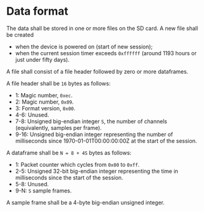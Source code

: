 # Data format

The data shall be stored in one or more files on the SD card. A new
file shall be created
 - when the device is powered on (start of new session);
 - when the current session timer exceeds `0xffffff` (around 1193 hours
   or just under fifty days).

A file shall consist of a file header followed by zero or more
dataframes.

A file header shall be `16` bytes as follows:

 - 1:     Magic number, `0xec`.
 - 2:     Magic number, `0x09`.
 - 3:     Format version, `0x00`.
 - 4-6:   Unused.
 - 7-8:   Unsigned big-endian integer `S`, the number of channels
          (equivalently, samples per frame).
 - 9-16:  Unsigned big-endian integer representing the number of
          milliseconds since 1970-01-01T00:00:00:00Z at the start of the
          session.

A dataframe shall be `N = 8 + 4S` bytes as follows:

 - 1:     Packet counter which cycles from `0x00` to `0xff`.
 - 2-5:   Unsigned 32-bit big-endian integer representing the time in
          milliseconds since the start of the session.
 - 5-8:   Unused.
 - 9-N:   `S` sample frames.

A sample frame shall be a 4-byte big-endian unsigned integer.
